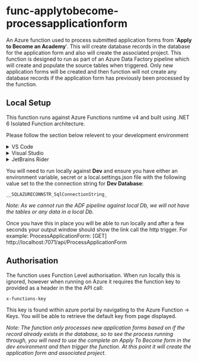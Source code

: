 # func-applytobecome-processapplicationform

An Azure function used to process submitted application forms from '**Apply to Become an Academy**'.  This will create database records in the database for the application form and also will create the associated project.  This function is designed to run as part of an Azure Data Factory pipeline which will create and populate the source tables when triggered.  Only new application forms will be created and then function will not create any database records if the application form has previously been processed by the function.

## Local Setup

This function runs against Azure Functions runtime v4 and built using .NET 6 Isolated Function architecture.

Please follow the section below relevent to your development environment

<details>
  <summary> VS Code</summary>
  
  * [.NET 6.0 SDK](<https://dotnet.microsoft.com/en-us/download/dotnet/6.0>)
  
  * [Azure Functions Core Tools version 4.x](https://docs.microsoft.com/en-us/azure/azure-functions/functions-run-local#install-the-azure-functions-core-tools)
  
  * [C# extension for Visual Studio Code](https://marketplace.visualstudio.com/items?itemName=ms-azuretools.vscode-azurefunctions)
  
  * [Azure Functions extension for Visual Studio Code](https://marketplace.visualstudio.com/items?itemName=ms-azuretools.vscode-azurefunctions)
  
</details>
<details>
  <summary>Visual Studio</summary>
  
  * Visual Studio 2022, which supports .NET 6.0. Make sure to select the **Azure development** workload during installation.
</details>
<details>
  <summary>JetBrains Rider</summary>
  
  * [.NET 6.0 SDK](<https://dotnet.microsoft.com/en-us/download/dotnet/6.0>)
  
  * Go to the Settings (ctrl+alt+s) > Plugins tab and search for "Azure Toolkit for Rider" and install it. Restart Rider.
  
  * Settings > Tools tab: "Azure". Select the Functions subsection, and install the latest version of the Azure Functions Core Tools. Restart Rider.
</details>

You will need to run locally against **Dev** and ensure you have either an environment variable, secret or a local.settings.json file with
the following value set to the the connection string for **Dev Database**:

`__SQLAZURECONNSTR_SqlConnectionString_`

_Note: As we cannot run the ADF pipeline against local Db, we will not have the tables or any data in a local Db._
  
 
Once you have this in place you will be able to run locally and after a few seconds your output window should show the link call the http trigger.
For example: ProcessApplicationForm: [GET] http://localhost:7071/api/ProcessApplicationForm

## Authorisation
  
The function uses Function Level authorisation.  When run locally this is ignored, however when running on Azure it requires the function key to provided as a header in the the API call:
  
`x-functions-key`
  
 This key is found within azure portal by navigating to the Azure Function -> Keys.  You will be able to retrieve the default key from page displayed.
  
  
_Note: The function only processes new application forms based on if the record already exists in the database, so to see the process running through, you will need to use the complete an Apply To Become form in the dev environment and then trigger the function.  At this point it will create the application form and associated project._
  
  

